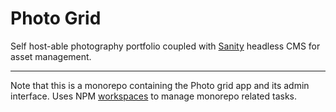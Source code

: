 # Photo Grid

Self host-able photography portfolio coupled with [Sanity](https://www.sanity.io) headless CMS for asset management.

---

Note that this is a monorepo containing the Photo grid app and its admin interface. Uses NPM [workspaces](https://docs.npmjs.com/cli/v8/using-npm/workspaces?v=true) to manage monorepo related tasks.
